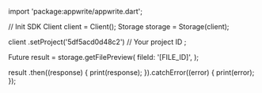 import 'package:appwrite/appwrite.dart';

// Init SDK
Client client = Client();
Storage storage = Storage(client);

client
    .setProject('5df5acd0d48c2') // Your project ID
;

Future result = storage.getFilePreview(
    fileId: '[FILE_ID]',
);

result
  .then((response) {
    print(response);
  }).catchError((error) {
    print(error);
  });
